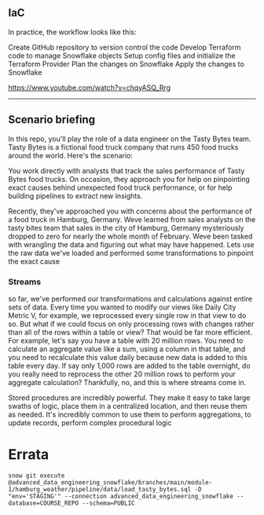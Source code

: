 ## IaC

In practice, the workflow looks like this:

Create GitHub repository to version control the code
Develop Terraform code to manage Snowflake objects
Setup config files and initialize the Terraform Provider
Plan the changes on Snowflake
Apply the changes to Snowflake

https://www.youtube.com/watch?v=chqyASQ_Rrg

---
## Scenario briefing

In this repo, you'll play the role of a data engineer on the Tasty Bytes team. Tasty Bytes is a fictional food truck company that runs 450 food trucks around the world. Here's the scenario:

You work directly with analysts that track the sales performance of Tasty Bytes food trucks. On occasion, they approach you for help on pinpointing exact causes behind unexpected food truck performance, or for help building pipelines to extract new insights.

Recently, they've approached you with concerns about the performance of a food truck in Hamburg, Germany. Weve learned from sales analysts on the tasty bites team that sales in the city of Hamburg, Germany mysteriously dropped to zero for nearly the whole month of February. Weve been tasked with wrangling the data and figuring out what may have happened. Lets use the raw data we've loaded and performed some transformations to pinpoint the exact cause

### Streams 

so far, we've performed our transformations and calculations against entire sets of data. Every time you wanted to modify our views like Daily City Metric V, for example, we reprocessed every single row in that view to do so. But what if we could focus on only processing rows with changes rather than all of the rows within a table or view? That would be far more efficient. For example, let's say you have a table with 20 million rows. You need to calculate an aggregate value like a sum, using a column in that table, and you need to recalculate this value daily because new data is added to this table every day. If say only 1,000 rows are added to the table overnight, do you really need to reprocess the other 20 million rows to perform your aggregate calculation? Thankfully, no, and this is where streams come in. 

Stored procedures are incredibly powerful. They make it easy to take large swaths of logic, place them in a centralized location, and then reuse them as needed. It's incredibly common to use them to perform aggregations, to update records, perform complex procedural logic


# Errata
````
snow git execute @advanced_data_engineering_snowflake/branches/main/module-1/hamburg_weather/pipeline/data/load_tasty_bytes.sql -D "env='STAGING'" --connection advanced_data_engineering_snowflake --database=COURSE_REPO --schema=PUBLIC
````
